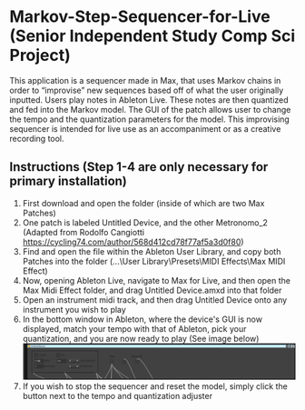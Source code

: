 # Markov-Step-Sequencer-for-Live (Senior Independent Study Comp Sci Project)
This application is a sequencer made in Max, that uses Markov chains in order to “improvise” new sequences based off of what the user originally inputted. Users play notes in Ableton Live. These notes are then quantized and fed into the Markov model.
The GUI of the patch allows user to change the tempo and the quantization parameters for the model. This improvising sequencer is intended for live use as an accompaniment or as a creative recording tool.

## Instructions (Step 1-4 are only necessary for primary installation)
1. First download and open the folder (inside of which are two Max Patches)
2. One patch is labeled Untitled Device, and the other Metronomo_2 (Adapted from Rodolfo Cangiotti https://cycling74.com/author/568d412cd78f77af5a3d0f80)
3. Find and open the file within the Ableton User Library, and copy both Patches into the folder (...\User Library\Presets\MIDI Effects\Max MIDI Effect)
4. Now, opening Ableton Live, navigate to Max for Live, and then open the Max Midi Effect folder, and drag Untitled Device.amxd into that folder
5. Open an instrument midi track, and then drag Untitled Device onto any instrument you wish to play
6. In the bottom window in Ableton, where the device's GUI is now displayed, match your tempo with that of Ableton, pick your quantization, and you are now ready to play (See image below)
![alt text](https://github.com/DamonHollenbeck/Markov-Step-Sequencer-for-Live/blob/main/Images/GUI.png)
7. If you wish to stop the sequencer and reset the model, simply click the button next to the tempo and quantization adjuster
